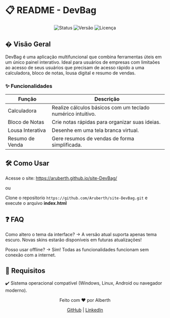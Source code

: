# 📋 README - DevBag
<div align="center"> <img src="https://img.shields.io/badge/Status-Em%20Desenvolvimento-yellow" alt="Status"> <img src="https://img.shields.io/badge/Version-1.0.0-blue" alt="Versão"> <img src="https://img.shields.io/badge/License-MIT-green" alt="Licença"> </div>

## � Visão Geral

DevBag é uma aplicação multifuncional que combina ferramentas úteis em um único painel interativo. Ideal para usuários de empresas com limitaões ao acesso de seus usuários que precisam de acesso rápido a uma calculadora, bloco de notas, lousa digital e resumo de vendas.

### ✨ Funcionalidades

| **Função**            | **Descrição**                                                                 |
|-----------------------|--------------------------------------------------------------------------------|
| Calculadora           | Realize cálculos básicos com um teclado numérico intuitivo.                   |
| Bloco de Notas        | Crie notas rápidas para organizar suas ideias.                 |
| Lousa Interativa      | Desenhe em uma tela branca virtual.         |
| Resumo de Venda       | Gere resumos de vendas de forma simplificada.          |


## 🛠️ Como Usar

  Acesse o site: https://aruberth.github.io/site-DevBag/

  ou

 Clone o repositorio `https://github.com/Aruberth/site-DevBag.git` e execute o arquivo **index.html**

## ❓ FAQ

Como altero o tema da interface?
→ A versão atual suporta apenas tema escuro. Novas skins estarão disponíveis em futuras atualizações!

Posso usar offline?
→ Sim! Todas as funcionalidades funcionam sem conexão com a internet.


## 📌 Requisitos

  ✔️ Sistema operacional compatível (Windows, Linux, Android ou navegador moderno).

  <div align="center"> <p>Feito com ❤️ por Alberth</p> <a href="https://github.com/Aruberth">GitHub</a> | <a href="https://linkedin.com/in/seu-perfil">LinkedIn</a> </div>
